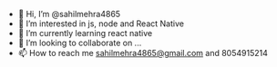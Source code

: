 - 👋 Hi, I’m @sahilmehra4865
- 👀 I’m interested in js, node and React Native
- 🌱 I’m currently learning react native
- 💞️ I’m looking to collaborate on ...
- 📫 How to reach me sahilmehra4865@gmail.com and 8054915214

<!---
sahilmehra4865/sahilmehra4865 is a ✨ special ✨ repository because its `README.md` (this file) appears on your GitHub profile.
You can click the Preview link to take a look at your changes.
--->
